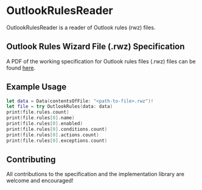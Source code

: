 # OutlookRulesReader

OutlookRulesReader is a reader of Outlook rules (rwz) files.

## Outlook Rules Wizard File (.rwz) Specification
A PDF of the working specification for Outlook rules files (.rwz) files can be found [here](https://github.com/hughbe/OutlookRulesReader/raw/master/docs/RWZ%20Format.pdf).

## Example Usage

```swift
let data = Data(contentsOfFile: "<path-to-file>.rwz")!
let file = try OutlookRules(data: data)
print(file.rules.count)
print(file.rules[0].name)
print(file.rules[0].enabled)
print(file.rules[0].conditions.count)
print(file.rules[0].actions.count)
print(file.rules[0].exceptions.count)
```

## Contributing
All contributions to the specification and the implementation library are welcome and encouraged!

